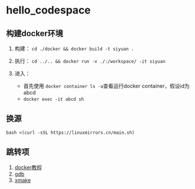 # hello_codespace

## 构建docker环境 

1. 构建：
`cd ./docker && docker build -t siyuan .`
2. 执行：
`cd ../.. && docker run -v ./:/workspace/ -it siyuan`

3. 进入：
    * 首先使用 `docker container ls -a`查看运行docker container，假设id为 abcd
    * `docker exec -it abcd sh`

## 换源

`bash <(curl -sSL https://linuxmirrors.cn/main.sh)`

## 跳转项

1. [docker教程](https://yeasy.gitbook.io/docker_practice)
2. [gdb](https://github.com/zhaosiyuan1098/learn-gdb-by-example-for-c)
3. [xmake](https://xmake.io/#/zh-cn/)
